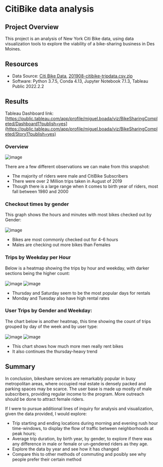 # CitiBike data analysis

## Project Overview
This project is an analysis of New York Citi Bike data, using data visualization tools to explore the viability of a bike-sharing business in Des Moines.

## Resources
- Data Source: [Citi Bike Data](https://www.citibikenyc.com/system-data), [201908-citibike-tripdata.csv.zip](https://s3.amazonaws.com/tripdata/201908-citibike-tripdata.csv.zip)
- Software: Python 3.7.5, Conda 4.13, Jupyter Notebook 7.1.3, Tableau Public 2022.2.2

## Results

Tableau Dashboard link: [https://public.tableau.com/app/profile/miguel.boada/viz/BikeSharingCompleted/Dashboard1?publish=yes](https://public.tableau.com/app/profile/miguel.boada/viz/BikeSharingCompleted/Story1?publish=yes)


### Overview 
![image](https://user-images.githubusercontent.com/60283799/185261731-9f7fa863-fadd-4f41-bf8f-1d1bd0427d12.png)

There are a few different observations we can make from this snapshot:
- The majority of riders were male and CitiBike Subscribers
- There were over 2 Million trips taken in August of 2019 
- Though there is a large range when it comes to birth year of riders, most fall between 1980 and 2000

### Checkout times by gender 

This graph shows the hours and minutes with most bikes checked out by Gender: <br> <br>
![image](https://user-images.githubusercontent.com/60283799/185263236-814a0b8e-44f4-48e1-b3c6-e9af0d0dab5e.png)

- Bikes are most commonly checked out for 4-6 hours
- Males are checking out more bikes than Females

### Trips by Weekday per Hour
Below is a heatmap showing the trips by hour and weekday, with darker sections being the higher count: <br> <br>
![image](https://user-images.githubusercontent.com/60283799/185262602-124dd2ce-1dc0-49cc-b5ce-29bfd1497ba0.png) ![image](https://user-images.githubusercontent.com/60283799/185262611-0d8421f0-7f02-44d0-81b6-065ad880e0a7.png)
- Thursday and Saturday seem to be the most popular days for rentals 
- Monday and Tuesday also have high rental rates

### User Trips by Gender and Weekday: 
The chart below is another heatmap, this time showing the count of trips grouped by day of the week and by user type: <br> <br>
![image](https://user-images.githubusercontent.com/60283799/185262894-26eb1173-fbc8-439b-983e-dd75392fdbc6.png)
![image](https://user-images.githubusercontent.com/60283799/185262884-66d4a330-6f5a-417f-9512-871aa09cbc98.png)
- This chart shows how much more men really rent bikes
- It also continues the thursday-heavy trend


## Summary
In conclusion, bikeshare services are remarkably popular in busy metropolitan areas, where occupied real estate is densely packed and parking spaces may be scarce. The user base is made up mostly of male subscribers, providing regular income to the program. More outreach should be done to attract female riders.

If I were to pursue additional lines of inquiry for analysis and visualization, given the data provided, I would explore:

- Trip starting and ending locations during morning and evening rush hour time-windows, to display the flow of traffic between neighborhoods at peak hours;
- Average trip duration, by birth year, by gender, to explore if there was any difference in male or female or un-gendered riders as they age.
- Explore the data by year and see how it has changed 
- Compare this to other methods of commuting and posibly see why people prefer their certain method
